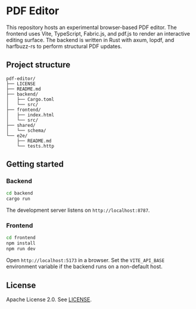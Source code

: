 # PDF Editor

This repository hosts an experimental browser-based PDF editor. The frontend uses Vite, TypeScript, Fabric.js, and pdf.js to render an interactive editing surface. The backend is written in Rust with axum, lopdf, and harfbuzz-rs to perform structural PDF updates.

## Project structure

```
pdf-editor/
├── LICENSE
├── README.md
├── backend/
│   ├── Cargo.toml
│   └── src/
├── frontend/
│   ├── index.html
│   └── src/
├── shared/
│   └── schema/
└── e2e/
    ├── README.md
    └── tests.http
```

## Getting started

### Backend

```bash
cd backend
cargo run
```

The development server listens on `http://localhost:8787`.

### Frontend

```bash
cd frontend
npm install
npm run dev
```

Open `http://localhost:5173` in a browser. Set the `VITE_API_BASE` environment variable if the backend runs on a non-default host.

## License

Apache License 2.0. See [LICENSE](LICENSE).
